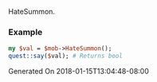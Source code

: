 HateSummon.
### Example

```perl
my $val = $mob->HateSummon();
quest::say($val); # Returns bool
```


Generated On 2018-01-15T13:04:48-08:00